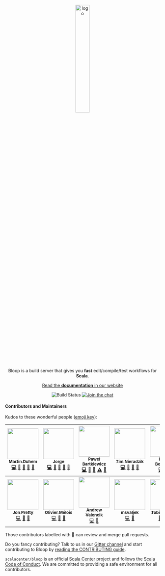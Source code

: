 <p align="center">
  <img src="https://github.com/scalacenter/bloop/raw/topic/new-docusaurus-website/website/static/img/orca-whale-blue.svg?sanitize=true" alt="logo" width="30%">
</p>

<p align="center">
Bloop is a build server that gives you <b>fast</b> edit/compile/test workflows for <b>Scala</b>.
</p>

<p align="center">
<a href="https://scalacenter.github.io/bloop">Read the <b>documentation</b> in our website</a>
</p>

<p align="center">
<img src="https://camo.githubusercontent.com/d04147fe2a1175f2e9b0f873d0045ee2d1aacfd9/68747470733a2f2f63692e7363616c612d6c616e672e6f72672f6170692f6261646765732f7363616c6163656e7465722f626c6f6f702f7374617475732e737667" alt="Build Status" data-canonical-src="https://ci.scala-lang.org/api/badges/scalacenter/bloop/status.svg" style="max-width:100%;">
<a href="https://gitter.im/scalacenter/bloop"><img src="https://camo.githubusercontent.com/9b3d43be69818501c39dc7db170aaf0531cfa363/68747470733a2f2f6261646765732e6769747465722e696d2f7363616c6163656e7465722f626c6f6f702e737667" alt="Join the chat" data-canonical-src="https://badges.gitter.im/scalacenter/bloop.svg" style="max-width:100%;"></a>
</p>

#### Contributors and Maintainers

Kudos to these wonderful people ([emoji key](https://github.com/kentcdodds/all-contributors#emoji-key)):

<!-- ALL-CONTRIBUTORS-LIST:START - Do not remove or modify this section -->
<!-- prettier-ignore -->
| [<img src="https://avatars0.githubusercontent.com/u/1765926?v=4" width="100px;"/><br /><sub><b>Martin Duhem</b></sub>](https://github.com/Duhemm)<br />[💻](https://github.com/scalacenter/bloop/commits?author=Duhemm "Code") [🐛](https://github.com/scalacenter/bloop/issues?q=author%3ADuhemm "Bug reports") [📖](https://github.com/scalacenter/bloop/commits?author=Duhemm "Documentation") [🤔](#ideas-Duhemm "Ideas, Planning, & Feedback") [👀](#review-Duhemm "Reviewed Pull Requests") | [<img src="https://avatars0.githubusercontent.com/u/2462974?v=4" width="100px;"/><br /><sub><b>Jorge</b></sub>](http://jvican.github.com)<br />[💻](https://github.com/scalacenter/bloop/commits?author=jvican "Code") [🐛](https://github.com/scalacenter/bloop/issues?q=author%3Ajvican "Bug reports") [📖](https://github.com/scalacenter/bloop/commits?author=jvican "Documentation") [🤔](#ideas-jvican "Ideas, Planning, & Feedback") [👀](#review-jvican "Reviewed Pull Requests") | [<img src="https://avatars3.githubusercontent.com/u/1550710?v=4" width="100px;"/><br /><sub><b>Paweł Bartkiewicz</b></sub>](https://github.com/tues)<br />[💻](https://github.com/scalacenter/bloop/commits?author=tues "Code") [🐛](https://github.com/scalacenter/bloop/issues?q=author%3Atues "Bug reports") [📖](https://github.com/scalacenter/bloop/commits?author=tues "Documentation") [⚠️](https://github.com/scalacenter/bloop/commits?author=tues "Tests") [👀](#review-tues "Reviewed Pull Requests") | [<img src="https://avatars2.githubusercontent.com/u/196819?v=4" width="100px;"/><br /><sub><b>Tim Nieradzik</b></sub>](http://nieradzik.me/)<br />[💻](https://github.com/scalacenter/bloop/commits?author=tindzk "Code") [🐛](https://github.com/scalacenter/bloop/issues?q=author%3Atindzk "Bug reports") [📖](https://github.com/scalacenter/bloop/commits?author=tindzk "Documentation") [👀](#review-tindzk "Reviewed Pull Requests") | [<img src="https://avatars3.githubusercontent.com/u/2410938?v=4" width="100px;"/><br /><sub><b>Ruben Berenguel</b></sub>](http://www.mostlymaths.net)<br />[💻](https://github.com/scalacenter/bloop/commits?author=rberenguel "Code") [🐛](https://github.com/scalacenter/bloop/issues?q=author%3Arberenguel "Bug reports") [👀](#review-rberenguel "Reviewed Pull Requests") | [<img src="https://avatars3.githubusercontent.com/u/24484414?v=4" width="100px;"/><br /><sub><b>Daniel Silva</b></sub>](https://github.com/dsilvasc)<br />[💻](https://github.com/scalacenter/bloop/commits?author=dsilvasc "Code") [🔌](#plugin-dsilvasc "Plugin/utility libraries") [⚠️](https://github.com/scalacenter/bloop/commits?author=dsilvasc "Tests") | [<img src="https://avatars2.githubusercontent.com/u/2292489?v=4" width="100px;"/><br /><sub><b>Daniel Vigovszky</b></sub>](https://github.com/vigoo)<br />[💻](https://github.com/scalacenter/bloop/commits?author=vigoo "Code") [🔌](#plugin-vigoo "Plugin/utility libraries") |
| :---: | :---: | :---: | :---: | :---: | :---: | :---: |
| [<img src="https://avatars0.githubusercontent.com/u/1024588?v=4" width="100px;"/><br /><sub><b>Jon Pretty</b></sub>](http://propensive.com/)<br />[💻](https://github.com/scalacenter/bloop/commits?author=propensive "Code") [🐛](https://github.com/scalacenter/bloop/issues?q=author%3Apropensive "Bug reports") [📖](https://github.com/scalacenter/bloop/commits?author=propensive "Documentation") | [<img src="https://avatars2.githubusercontent.com/u/4439335?v=4" width="100px;"/><br /><sub><b>Olivier Mélois</b></sub>](https://github.com/Baccata)<br />[💻](https://github.com/scalacenter/bloop/commits?author=Baccata "Code") [🐛](https://github.com/scalacenter/bloop/issues?q=author%3ABaccata "Bug reports") [📖](https://github.com/scalacenter/bloop/commits?author=Baccata "Documentation") | [<img src="https://avatars2.githubusercontent.com/u/5440389?v=4" width="100px;"/><br /><sub><b>Andrew Valencik</b></sub>](https://github.com/valencik)<br />[💻](https://github.com/scalacenter/bloop/commits?author=valencik "Code") [📖](https://github.com/scalacenter/bloop/commits?author=valencik "Documentation") | [<img src="https://avatars3.githubusercontent.com/u/36041566?v=4" width="100px;"/><br /><sub><b>msvaljek</b></sub>](https://github.com/msvaljek)<br />[💻](https://github.com/scalacenter/bloop/commits?author=msvaljek "Code") [🐛](https://github.com/scalacenter/bloop/issues?q=author%3Amsvaljek "Bug reports") | [<img src="https://avatars1.githubusercontent.com/u/1321393?v=4" width="100px;"/><br /><sub><b>Tobias Roeser</b></sub>](https://twitter.com/TobiasRoeser)<br />[💬](#question-lefou "Answering Questions") [💻](https://github.com/scalacenter/bloop/commits?author=lefou "Code") [🔌](#plugin-lefou "Plugin/utility libraries") |
<!-- ALL-CONTRIBUTORS-LIST:END -->

Those contributors labelled with 👀 can review and merge pull requests.

Do you fancy contributing? Talk to us in our [Gitter channel][gitter] and start
contributing to Bloop by [reading the CONTRIBUTING guide][contributing].

`scalacenter/bloop` is an official [Scala Center][scalacenter] project and
follows the [Scala Code of Conduct][coc]. We are committed to providing a safe
environment for all contributors.

[gitter]: https://gitter.im/scalacenter/bloop
[contributing]: https://scalacenter.github.io/bloop/docs/developer-documentation/
[scalacenter]: https://scala.epfl.ch
[coc]: https://www.scala-lang.org/conduct/
